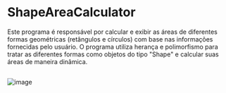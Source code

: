 # ShapeAreaCalculator
Este programa é responsável por calcular e exibir as áreas de diferentes formas geométricas (retângulos e círculos) com base nas informações fornecidas pelo usuário. O programa utiliza herança e polimorfismo para tratar as diferentes formas como objetos do tipo "Shape" e calcular suas áreas de maneira dinâmica.
##
![image](https://github.com/ttpmorp/ShapeAreaCalculator/assets/84445011/d09180c2-e5da-4891-9345-dc1979a7d3fe)


